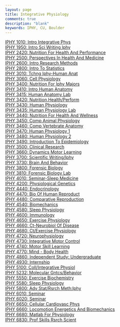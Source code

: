 ```yaml
---
layout: page
title: Integrative Physiology
comments: true
description: "blank"
keywords: IPHY, CU, Boulder
---
```

<body>
<div><a href="../../courses/IPHY-1010">IPHY 1010: Intro Integrative Phys</a></div>
<div><a href="../../courses/IPHY-1950">IPHY 1950: Intro Sci Writing Iphy</a></div>
<div><a href="../../courses/IPHY-2420">IPHY 2420: Nutrition For Health And Performance</a></div>
<div><a href="../../courses/IPHY-2500">IPHY 2500: Perspectives In Health And Medicine</a></div>
<div><a href="../../courses/IPHY-2600">IPHY 2600: Intro Research Methods</a></div>
<div><a href="../../courses/IPHY-2800">IPHY 2800: Intro To Statistics</a></div>
<div><a href="../../courses/IPHY-3010">IPHY 3010: Tchng Iphy-Human Anat</a></div>
<div><a href="../../courses/IPHY-3060">IPHY 3060: Cell Physiology</a></div>
<div><a href="../../courses/IPHY-3400">IPHY 3400: Nutrition For Iphy Majors</a></div>
<div><a href="../../courses/IPHY-3410">IPHY 3410: Intro Human Anatomy</a></div>
<div><a href="../../courses/IPHY-3415">IPHY 3415: Human Anatomy Lab</a></div>
<div><a href="../../courses/IPHY-3420">IPHY 3420: Nutrition,Health/Perform</a></div>
<div><a href="../../courses/IPHY-3430">IPHY 3430: Human Physiology</a></div>
<div><a href="../../courses/IPHY-3435">IPHY 3435: Human Physiology Lab</a></div>
<div><a href="../../courses/IPHY-3440">IPHY 3440: Nutrition For Health And Wellness</a></div>
<div><a href="../../courses/IPHY-3450">IPHY 3450: Comp Animal Physiology</a></div>
<div><a href="../../courses/IPHY-3460">IPHY 3460: Comp Vertebrate Anatomy</a></div>
<div><a href="../../courses/IPHY-3470">IPHY 3470: Human Physiology 1</a></div>
<div><a href="../../courses/IPHY-3480">IPHY 3480: Human Physiology 2</a></div>
<div><a href="../../courses/IPHY-3490">IPHY 3490: Introduction To Epidemiology</a></div>
<div><a href="../../courses/IPHY-3500">IPHY 3500: Clinical Research</a></div>
<div><a href="../../courses/IPHY-3660">IPHY 3660: Dynamics Motor Learning</a></div>
<div><a href="../../courses/IPHY-3700">IPHY 3700: Scientific Writing/Iphy</a></div>
<div><a href="../../courses/IPHY-3730">IPHY 3730: Brain And Behavior</a></div>
<div><a href="../../courses/IPHY-3800">IPHY 3800: Forensic Biology</a></div>
<div><a href="../../courses/IPHY-3810">IPHY 3810: Forensic Biology Lab</a></div>
<div><a href="../../courses/IPHY-4010">IPHY 4010: Seminar-Sleep Medicine</a></div>
<div><a href="../../courses/IPHY-4200">IPHY 4200: Physiological Genetics</a></div>
<div><a href="../../courses/IPHY-4440">IPHY 4440: Endocrinology</a></div>
<div><a href="../../courses/IPHY-4470">IPHY 4470: Bio Of Human Reproduct</a></div>
<div><a href="../../courses/IPHY-4480">IPHY 4480: Comparative Reproduction</a></div>
<div><a href="../../courses/IPHY-4540">IPHY 4540: Biomechanics</a></div>
<div><a href="../../courses/IPHY-4580">IPHY 4580: Sleep Physiology</a></div>
<div><a href="../../courses/IPHY-4600">IPHY 4600: Immunology</a></div>
<div><a href="../../courses/IPHY-4650">IPHY 4650: Exercise Physiology</a></div>
<div><a href="../../courses/IPHY-4660">IPHY 4660: Ct-Neurobiol Of Disease</a></div>
<div><a href="../../courses/IPHY-4680">IPHY 4680: Ct/Exercise Physiology</a></div>
<div><a href="../../courses/IPHY-4720">IPHY 4720: Neurophysiology</a></div>
<div><a href="../../courses/IPHY-4730">IPHY 4730: Integrative Motor Control</a></div>
<div><a href="../../courses/IPHY-4740">IPHY 4740: Motor Skill Learning</a></div>
<div><a href="../../courses/IPHY-4770">IPHY 4770: Mind - Body Health</a></div>
<div><a href="../../courses/IPHY-4860">IPHY 4860: Independent Study: Undergraduate</a></div>
<div><a href="../../courses/IPHY-4930">IPHY 4930: Internship</a></div>
<div><a href="../../courses/IPHY-5100">IPHY 5100: Coll/Integrative Physiol</a></div>
<div><a href="../../courses/IPHY-5232">IPHY 5232: Molecular Gntcs/Behavior</a></div>
<div><a href="../../courses/IPHY-5550">IPHY 5550: Exercise Biochemistry</a></div>
<div><a href="../../courses/IPHY-5580">IPHY 5580: Sleep Physiology</a></div>
<div><a href="../../courses/IPHY-5800">IPHY 5800: Adv Stat/Rsrch Meth:Iphy</a></div>
<div><a href="../../courses/IPHY-6010">IPHY 6010: Seminar</a></div>
<div><a href="../../courses/IPHY-6020">IPHY 6020: Seminar</a></div>
<div><a href="../../courses/IPHY-6650">IPHY 6650: Cellular Cardiovasc Phys</a></div>
<div><a href="../../courses/IPHY-6660">IPHY 6660: Locomotion Energetics And Biomechanics</a></div>
<div><a href="../../courses/IPHY-6680">IPHY 6680: Matlab For Physiology</a></div>
<div><a href="../../courses/IPHY-6830">IPHY 6830: Prof Skills Rsrch Scient</a></div>
</body>